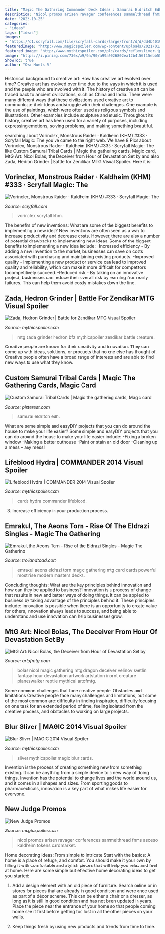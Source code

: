 ```yaml
---
title: "Magic The Gathering Commander Deck Ideas : Samurai Eldritch Edh"
description: "Nicol promos arisen ravager conferences sammelthread fnms asceso kaldheim tokens cardmarket"
date: "2022-10-25"
categories:
- "ideas"
tags: ["ideas"]
images:
- "https://c1.scryfall.com/file/scryfall-cards/large/front/d/d/dd4b4019-b73d-4be3-991e-2deb811ee675.jpg?1610224421"
featuredImage: "http://www.magicspoiler.com/wp-content/uploads/2021/01/Nicol-Bolas-the-Arisen-Judge-Promo-615x858.png"
featured_image: "http://www.mythicspoiler.com/plc/cards/reflexsliver.jpg"
image: "https://i.pinimg.com/736x/a9/9a/90/a99a9026802ea12b4156f15ebb55707d.jpg"
ShowToc: true
author: "Ova Huels V"
---
```



Historical background to creative art: How has creative art evolved over time?
Creative art has evolved over time due to the ways in which it is used and the people who are involved with it. The history of creative art can be traced back to ancient civilizations, such as China and India. There were many different ways that these civilizations used creative art to communicate their ideas andstruggle with their challenges. One example is the use of paintings, which were often used as religious symbols and illustrations. Other examples include sculpture and music. Throughout its history, creative art has been used for a variety of purposes, including expressing emotions, solving problems, and making something beautiful.

	

		
searching about Vorinclex, Monstrous Raider · Kaldheim (KHM) #333 · Scryfall Magic: The you've came to the right web. We have 8 Pics about Vorinclex, Monstrous Raider · Kaldheim (KHM) #333 · Scryfall Magic: The like Custom Samurai Tribal Cards | Magic the gathering cards, Magic card, MtG Art: Nicol Bolas, the Deceiver from Hour of Devastation Set by and also Zada, Hedron Grinder | Battle for Zendikar MTG Visual Spoiler. Here it is:
		
    
## Vorinclex, Monstrous Raider · Kaldheim (KHM) #333 · Scryfall Magic: The

<img loading=lazy src="https://c1.scryfall.com/file/scryfall-cards/large/front/d/d/dd4b4019-b73d-4be3-991e-2deb811ee675.jpg?1610224421" onerror="this.onerror=null;this.src='https://tse3.mm.bing.net/th?id=OIP.eK3hNXaN24ja69u9zIw1rAHaKU&amp;pid=15.1';" alt="Vorinclex, Monstrous Raider · Kaldheim (KHM) #333 · Scryfall Magic: The">

_Source: scryfall.com_

>vorinclex scryfall khm. 

	

The benefits of new inventions: What are some of the biggest benefits to implementing a new idea?
New inventions are often seen as a way to increase productivity and decrease costs. However, there are also a number of potential drawbacks to implementing new ideas. Some of the biggest benefits to implementing a new idea include: 
-Increased efficiency - By adding a new invention to the market, businesses can save on costs associated with purchasing and maintaining existing products. 
-Improved quality - Implementing a new product or service can lead to improved quality and reliability, which can make it more difficult for competitors tocompetitively succeed. 
-Reduced risk - By taking on an innovative project, businesses can reduce their overall risk by learning from early failures. This can help them avoid costly mistakes down the line.

    
## Zada, Hedron Grinder | Battle For Zendikar MTG Visual Spoiler

<img loading=lazy src="http://www.mythicspoiler.com/bfz/cards/zadahedrongrinder.jpg" onerror="this.onerror=null;this.src='https://tse2.mm.bing.net/th?id=OIP.1O3w3L89-OZmKcRJr1TaQgHaKV&amp;pid=15.1';" alt="Zada, Hedron Grinder | Battle for Zendikar MTG Visual Spoiler">

_Source: mythicspoiler.com_

>mtg zada grinder hedron bfz mythicspoiler zendikar battle creature. 

	

Creative people are known for their creativity and innovation. They can come up with ideas, solutions, or products that no one else has thought of. Creative people often have a broad range of interests and are able to find new ways to use what they know.

    
## Custom Samurai Tribal Cards | Magic The Gathering Cards, Magic Card

<img loading=lazy src="https://i.pinimg.com/736x/a9/9a/90/a99a9026802ea12b4156f15ebb55707d.jpg" onerror="this.onerror=null;this.src='https://tse1.mm.bing.net/th?id=OIP.-JV1KQ6GoVbZM1myb4wH9wHaKU&amp;pid=15.1';" alt="Custom Samurai Tribal Cards | Magic the gathering cards, Magic card">

_Source: pinterest.com_

>samurai eldritch edh. 

	

What are some simple and easyDIY projects that you can do around the house to make your life easier?
Some simple and easyDIY projects that you can do around the house to make your life easier include: 
-Fixing a broken window 
-Making a better outhouse 
-Paint or stain an old door 
-Cleaning up a mess – any mess!

    
## Lifeblood Hydra | COMMANDER 2014 Visual Spoiler

<img loading=lazy src="http://www.mythicspoiler.com/c14/cards/lifebloodhydra.jpg" onerror="this.onerror=null;this.src='https://tse4.mm.bing.net/th?id=OIP.icziqNR824P-mKLtmLQp0AHaKV&amp;pid=15.1';" alt="Lifeblood Hydra | COMMANDER 2014 Visual Spoiler">

_Source: mythicspoiler.com_

>cards hydra commander lifeblood. 

	

3. Increase efficiency in your production process.

    
## Emrakul, The Aeons Torn - Rise Of The Eldrazi Singles - Magic The Gathering

<img loading=lazy src="http://940ee6dce6677fa01d25-0f55c9129972ac85d6b1f4e703468e6b.r99.cf2.rackcdn.com/products/pictures/293439.jpg" onerror="this.onerror=null;this.src='https://tse2.mm.bing.net/th?id=OIP.qpQtRlLaSpYA_U7579wqwwHaKU&amp;pid=15.1';" alt="Emrakul, the Aeons Torn - Rise of the Eldrazi Singles - Magic The Gathering">

_Source: trollandtoad.com_

>emrakul aeons eldrazi torn magic gathering mtg card cards powerful most rise modern masters decks. 

	

Concluding thoughts: What are the key principles behind innovation and how can they be applied to business?
Innovation is a process of change that results in new and better ways of doing things. It can be applied to business by taking advantage of the principles behind it. These principles include: innovation is possible when there is an opportunity to create value for others, innovation always leads to success, and being able to understand and use innovation can help businesses grow.

    
## MtG Art: Nicol Bolas, The Deceiver From Hour Of Devastation Set By

<img loading=lazy src="http://www.artofmtg.com/wp-content/uploads/2017/06/Nicol-Bolas-the-Deceiver-1-Hour-of-Devastation-MtG-Art-771x1024.jpg" onerror="this.onerror=null;this.src='https://tse2.mm.bing.net/th?id=OIP.mYwN33Q6DZORII7tfAVRCgHaJ1&amp;pid=15.1';" alt="MtG Art: Nicol Bolas, the Deceiver from Hour of Devastation Set by">

_Source: artofmtg.com_

>bolas nicol magic gathering mtg dragon deceiver velinov svetlin fantasy hour devastation artwork artstation inprnt creature planeswalker reptile mythical artofmtg. 

	

Some common challenges that face creative people: Obstacles and limitations
Creative people face many challenges and limitations, but some of the most common are: difficulty in finding inspiration, difficulty focusing on one task for an extended period of time, feeling isolated from the creative process, and obstacles to working on large projects.

    
## Blur Sliver | MAGIC 2014 Visual Spoiler

<img loading=lazy src="http://www.mythicspoiler.com/plc/cards/reflexsliver.jpg" onerror="this.onerror=null;this.src='https://tse4.mm.bing.net/th?id=OIP.igFprzuywQL1PaJXwkxt-wAAAA&amp;pid=15.1';" alt="Blur Sliver | MAGIC 2014 Visual Spoiler">

_Source: mythicspoiler.com_

>sliver mythicspoiler magic blur cards. 

	

Invention is the process of creating something new from something existing. It can be anything from a simple device to a new way of doing things. Invention has the potential to change lives and the world around us, and it comes in all shapes and sizes. From sporting goods to pharmaceuticals, innovation is a key part of what makes life easier for everyone.

    
## New Judge Promos

<img loading=lazy src="http://www.magicspoiler.com/wp-content/uploads/2021/01/Nicol-Bolas-the-Arisen-Judge-Promo-615x858.png" onerror="this.onerror=null;this.src='https://tse4.mm.bing.net/th?id=OIP.1Xr7MF_cMeloF6vq7yOfggHaKV&amp;pid=15.1';" alt="New Judge Promos">

_Source: magicspoiler.com_

>nicol promos arisen ravager conferences sammelthread fnms asceso kaldheim tokens cardmarket. 

	

Home decorating ideas: From simple to intricate
Start with the basics: A home is a place of refuge, and comfort. You should make it your own by filling it with comfortable and stylish pieces that will help you relax and feel at home. Here are some simple but effective home decorating ideas to get you started:
1. Add a design element with an old piece of furniture. Search online or in stores for pieces that are already in good condition and were once used as part of a décor scheme. This can be either a chair or a dresser, as long as it is still in good condition and has not been updated in years. Place the piece near the entrance of your home so that people coming home see it first before getting too lost in all the other pieces on your walls.

2. Keep things fresh by using new products and trends from time to time.

